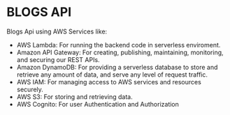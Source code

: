 # BLOGS API

Blogs Api using AWS Services like:

- AWS Lambda: For running the backend code in serverless enviroment.
- Amazon API Gateway: For creating, publishing, maintaining, monitoring, and securing our REST APIs.
- Amazon DynamoDB: For providing a serverless database to store and retrieve any amount of data, and serve any level of request traffic.
- AWS IAM: For managing access to AWS services and resources securely.
- AWS S3: For storing and retrieving data.
- AWS Cognito: For user Authentication and Authorization
